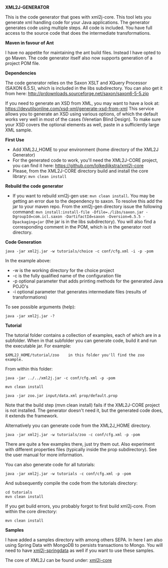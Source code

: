 **XML2J-GENERATOR**

This is the code generator that goes with xml2j-core.
This tool lets you generate xml handling code for your Java applications. The generator generates code using multiple steps. All code is included. 
You have full access to the source code that does the intermediate transformations.

**Maven in favour of Ant**

I have no appetite for maintaining the ant build files. Instead I have opted to go Maven. The code generator itself also now supports generation of a project POM file.

**Dependencies**

The code generator relies on the Saxon XSLT and XQuery Processor (SAXON 6.5.5), which is included in the libs subdirectory. You can also get it from here: http://prdownloads.sourceforge.net/saxon/saxon6-5-5.zip

If you need to generate an XSD from XML, you may want to have a look at: https://devutilsonline.com/xsd-xml/generate-xsd-from-xml
This service allows you to generate an XSD using various options, of which the default works very well in most of the cases (Venetian Blind Design). To make sure your XSD covers the optional elements as well, paste in a sufficiently large XML sample.

**First Use**
* Add XML2J_HOME to your environment (home directory of the XML2J Generator)
* For the generated code to work, you'll need the XML2J-CORE project, you can find it here: https://github.com/lolkedijkstra/xml2j-core
* Please, from the XML2J-CORE directory build and install the core library: `mvn clean install` 


**Rebuild the code generator**
* If you want to rebuild xml2j-gen use: `mvn clean install`. You may be getting an error due to the dependency to saxon. To resolve this add the jar to your maven repo.
From the xml2j-gen directory issue the following command: `mvn install:install-file -Dfile=./libs/saxon.jar -DgroupId=com.icl.saxon -DartifactId=saxon -Dversion=6.5.5 -Dpackaging=jar` 
(the jar is in the libs subdirectory). You will also find a corresponding comment in the POM, which is in the generator root directory.

**Code Generation** 

`java -jar xml2j.jar -w tutorials/choice -c conf/cfg.xml -i -p -pom` 

In the example above:
* -w is the working directory for the choice project
* -c is the fully qualified name of the configuration file
* -p optional parameter that adds printing methods for the generated Java POJO's
* -i optional parameter that generates intermediate files (results of transformations)

To see possible arguments (help):
 
`java -jar xml2j.jar -?`

**Tutorial**

The tutorial folder contains a collection of examples, each of which are in a subfolder. When in that subfolder you can generate code, build it and run the executable jar. 
For example:

	$XML2J_HOME/tutorial/zoo	in this folder you'll find the zoo example.
	
From within this folder:
	
	java -jar ../../xml2j.jar -c conf/cfg.xml -p -pom
	
	mvn clean install
	
	java -jar zoo.jar input/data.xml prop/default.prop

Note that the build step (mvn clean install) fails if the XML2J-CORE project is not installed. The generator doesn't need it, but the generated code does, it extends the framework.	
	
Alternatively you can generate code from the XML2J_HOME directory.	
	
	java -jar xml2j.jar -w tutorials/zoo -c conf/cfg.xml -p -pom

There are quite a few examples there, just try them out. Also experiment with different properties files (typically inside the prop subdirectory).
See the user manual for more information.

You can also generate code for all tutorials:

	java -jar xml2j.jar -w tutorials -c conf/cfg.xml -p -pom
	
And subsequently compile the code from the tutorials directory:
	
	cd tutorials
	mvn clean install 
	
If you get build errors, you probably forgot to first build xml2j-core. From within the core directory:

    mvn clean install
    

**Samples**

I have added a samples directory with among others SEPA. In here I am also using Spring Data with MongoDB to persists transactions to Mongo. You will need to have [xml2j-springdata](https://github.com/lolkedijkstra/xml2j-springdata.git) as well if you want to use these samples.


The core of XML2J can be found under: 
[xml2j-core](https://github.com/lolkedijkstra/xml2j-core.git)
